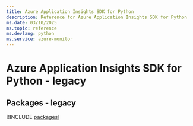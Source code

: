 ```yaml
---
title: Azure Application Insights SDK for Python
description: Reference for Azure Application Insights SDK for Python
ms.date: 03/10/2025
ms.topic: reference
ms.devlang: python
ms.service: azure-monitor
---
```

# Azure Application Insights SDK for Python - legacy
## Packages - legacy
[!INCLUDE [packages](application-insights-index.md)]
